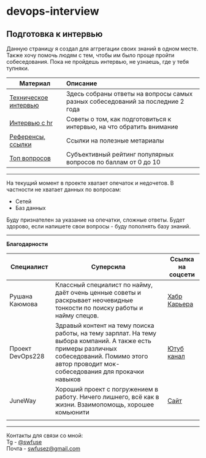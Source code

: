 # devops-interview
## Подготовка к интервью

Данную страницу я создал для аггрегации своих знаний в одном месте.
Также хочу помочь людям с тем, чтобы им было проще пройти собеседования.
Пока не пройдешь интервью, не узнаешь, где у тебя тупняки.


| Материал                                                                                      | Описание                                                                         |
| --------------------------------------------------------------------------------------------- |:---------------------------------------------------------------------------------|
| [Техническое интервью](https://github.com/Swfuse/devops-interview/blob/main/interview.md)     |  Здесь собраны ответы на вопросы самых разных собеседований за последние 2 года  |
| [Интервью с hr](https://github.com/Swfuse/devops-interview/blob/main/interview-hr-tips.md)    |  Советы о том, как подготовиться к интервью, на что обратить внимание            |
| [Референсы, ссылки](https://github.com/Swfuse/devops-interview/blob/main/references.md)       |  Ссылки на полезные метариалы                                                    |
| [Топ вопросов](https://docs.google.com/spreadsheets/d/1WPOMAkQFL1zkAC6Uvt5lk7lwpeNkVaaaX07OPyzu0fk/edit?usp=sharing) | Субъективный рейтинг популярных вопросов по баллам от 0 до 10 |


---

На текущий момент в проекте хватает опечаток и недочетов.
В частности не хватает данных по вопросам:
- Сетей
- Баз данных

Буду признателен за указание на опечатки, сложные ответы.
Будет здорово, если напишете свои вопросы - буду пополнять базу знаний.

---

**Благодарности**  

| Специалист | Суперсила | Ссылка на соцсети |
|---|---|---|
| Рушана Каюмова |  Классный специалист по найму, даёт очень ценные советы и раскрывает неочевидные тонкости по поиску работы и найму спецов.  | [Хабр Карьера](https://career.habr.com/razrushana) |
| Проект DevOps228 | Здравый контент на тему поиска работы, на тему  зарплат. На тему выбора компаний. А также есть примеры различных собеседований. Помимо этого автор проводит мок-собеседования для прокачки навыков  | [Ютуб канал](https://www.youtube.com/@DevOps228) |
| JuneWay | Хороший проект с погружением в работу. Ничего лишнего, всё как в жизни. Взаимопомощь, хорошее комьюнити | [Сайт](https://juneway.pro/) |
|   |   |   |


---

Контакты для связи со мной:    
Tg - [@swfuse](https://t.me/swfuse)  
Почта - swfusez@gmail.com  

